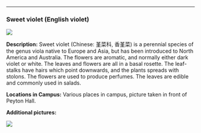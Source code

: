 ***
###  Sweet violet (English violet)

![](http://www.astro.princeton.edu/~ruixu/fig/sweetviolet.jpg)

**Description:** Sweet violet (Chinese: 堇菜科, 香堇菜) is a perennial species of the genus viola native to Europe and Asia, but has been introduced to North America and Australia. The flowers are aromatic, and normally either dark violet or white. The leaves and flowers are all in a basal rosette. The leaf-stalks have hairs which point downwards, and the plants spreads with stolons. The flowers are used to produce perfumes. The leaves are edible and commonly used in salads.

**Locations in Campus:** Various places in campus, picture taken in front of Peyton Hall.

**Additional pictures:**

![](http://www.astro.princeton.edu/~ruixu/fig/sweetviolet1.jpg)
